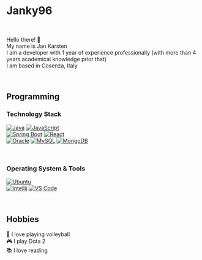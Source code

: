 # Janky96

&nbsp;

Hello there! 👋  
My name is Jan Karsten  
I am a developer with 1 year of experience professionally (with more than 4 years academical knowledge prior that)  
I am based in Cosenza, Italy  

&nbsp;

## Programming
### Technology Stack
[![Java](https://img.shields.io/badge/-Java-%23F80000?style=flat-square&logo=oracle&logoColor=ffffff)](https://www.java.com/)
[![JavaScript](https://img.shields.io/badge/-JavaScript-%23F7DF1C?style=flat-square&logo=javascript&logoColor=000000&labelColor=%23F7DF1C&color=%23FFCE5A)](https://www.javascript.com/)  
[![Spring Boot](https://img.shields.io/badge/-Spring%20Boot-%236DB33F?style=flat-square&logo=springboot&logoColor=ffffff)]([https://reactjs.org/](https://spring.io/projects/spring-boot))
[![React](https://img.shields.io/badge/-React-%2361DAFB?style=flat-square&logo=react&logoColor=000000)](https://reactjs.org/)  
[![Oracle](https://img.shields.io/badge/-Oracle-%23F80000?style=flat-square&logo=oracle&logoColor=ffffff)](https://www.oracle.com/)
[![MySQL](https://img.shields.io/badge/-MySQL-4479A1?style=flat-square&logo=MySQL&logoColor=ffffff)](https://www.mysql.com/)
[![MongoDB](https://img.shields.io/badge/-MongoDB-47A248?style=flat-square&logo=MongoDB&logoColor=ffffff)](https://www.mongodb.com/)

&nbsp;

### Operating System & Tools
[![Ubuntu](https://img.shields.io/badge/Ubuntu-20.04-%23E95420?style=flat-square&logo=ubuntu)](https://ubuntu.com/)  
[![Intellij](https://img.shields.io/badge/IDE-Intellij-red?style=flat-square&logo=intellijidea)](https://www.jetbrains.com/idea/)
[![VS Code](https://img.shields.io/badge/IDE-VSCode-%23007ACC?style=flat-square&logo=Visual-studio-code)](https://code.visualstudio.com/)

&nbsp;


## Hobbies
🏐 I love playing volleyball  
🎮 I play Dota 2  
📚 I love reading
